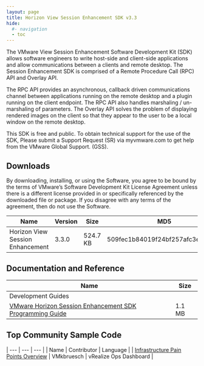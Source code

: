 ```yaml
---
layout: page
title: Horizon View Session Enhancement SDK v3.3
hide:
  #- navigation
  - toc
---
```


The VMware View Session Enhancement Software Development Kit (SDK) allows software engineers to write host-side and client-side applications and allow communications between a clients and remote desktop. The Session Enhancement SDK is comprised of a Remote Procedure Call (RPC) API and Overlay API.

The RPC API provides an asynchronous, callback driven communications channel between applications running on the remote desktop and a plugin running on the client endpoint. The RPC API also handles marshaling / un-marshaling of parameters. The Overlay API solves the problem of displaying rendered images on the client so that they appear to the user to be a local window on the remote desktop.

This SDK is free and public. To obtain technical support for the use of the SDK, Please submit a Support Request (SR) via myvmware.com to get help from the VMware Global Support. (GSS).

## Downloads

By downloading, installing, or using the Software, you agree to be bound by the terms of VMware’s Software Development Kit License Agreement unless there is a different license provided in or specifically referenced by the downloaded file or package. If you disagree with any terms of the agreement, then do not use the Software.

| Name | Version | Size | MD5 |  |
| --- | --- | --- | --- | --- |
|Horizon View Session Enhancement | 3.3.0 | 524.7 KB | 509fec1b84019f24bf257afc3ecb8aa5 | [Download](#) { .md-button } |

## Documentation and Reference

| Name | Size |	 
| --- | --- |
|Development Guides |  |
| [VMware Horizon Session Enhancement SDK Programming Guide](./horizon-session-enhancement-sdk-33.pdf) | 1.1 MB	|

## Top Community Sample Code

| --- | --- | --- |
| Name | Contributor | Language |
| [Infrastructure Pain Points Overview](https://github.com/euc-dev/euc-samples/tree/main/Horizon-Samples/infrastructure-pain-points-overview) | VMkbruesch | vRealize Ops Dashboard |
